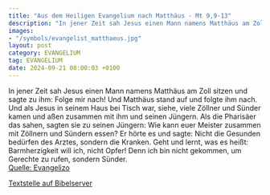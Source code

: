 ```yaml
---
title: "Aus dem Heiligen Evangelium nach Matthäus - Mt 9,9-13"
description: "In jener Zeit sah Jesus einen Mann namens Matthäus am Zoll sitzen und sagte zu ihm: Folge mir nach! Und Matthäus stand auf und folgte ihm nach. Und als Jesus in seinem Haus bei Tisch war, siehe, viele Zöllner und Sünder kamen und aßen zusammen mit ihm und seinen Jüngern. Als die ...."
images:
- "/symbols/evangelist_matthaeus.jpg"
layout: post
category: EVANGELIUM
tag: EVANGELIUM
date: 2024-09-21 08:00:03 +0100
---
```

In jener Zeit sah Jesus einen Mann namens Matthäus am Zoll sitzen und sagte zu ihm: Folge mir nach! Und Matthäus stand auf und folgte ihm nach.
Und als Jesus in seinem Haus bei Tisch war, siehe, viele Zöllner und Sünder kamen und aßen zusammen mit ihm und seinen Jüngern.
Als die Pharisäer das sahen, sagten sie zu seinen Jüngern: Wie kann euer Meister zusammen mit Zöllnern und Sündern essen?
Er hörte es und sagte: Nicht die Gesunden bedürfen des Arztes, sondern die Kranken.<!--more-->
Geht und lernt, was es heißt: Barmherzigkeit will ich, nicht Opfer! Denn ich bin nicht gekommen, um Gerechte zu rufen, sondern Sünder.<br>
[Quelle: Evangelizo](https://evangeliumtagfuertag.org/DE/gospel)

[Textstelle auf Bibelserver](https://www.bibleserver.com/EU/Matthäus9,9-13)
